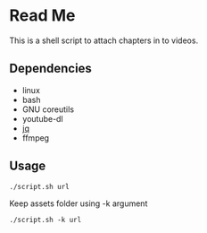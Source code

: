 # Read Me
This is a shell script to attach chapters in to videos.

## Dependencies
- linux
- bash
- GNU coreutils
- youtube-dl
- [jq](https://stedolan.github.io/jq/)
- ffmpeg

## Usage
    ./script.sh url
Keep assets folder using -k argument

    ./script.sh -k url
